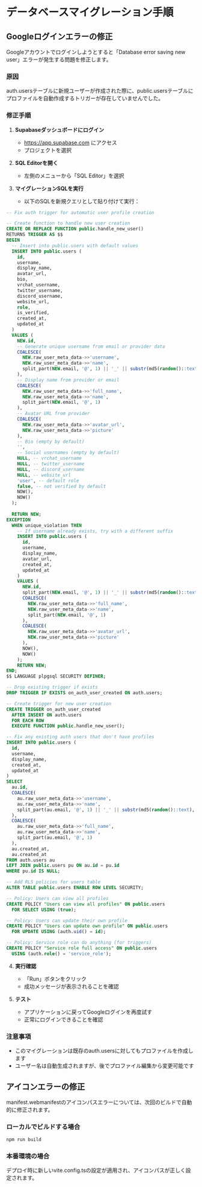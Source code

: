 # データベースマイグレーション手順

## Googleログインエラーの修正

Googleアカウントでログインしようとすると「Database error saving new user」エラーが発生する問題を修正します。

### 原因
auth.usersテーブルに新規ユーザーが作成された際に、public.usersテーブルにプロファイルを自動作成するトリガーが存在していませんでした。

### 修正手順

1. **Supabaseダッシュボードにログイン**
   - https://app.supabase.com にアクセス
   - プロジェクトを選択

2. **SQL Editorを開く**
   - 左側のメニューから「SQL Editor」を選択

3. **マイグレーションSQLを実行**
   - 以下のSQLを新規クエリとして貼り付けて実行：

```sql
-- Fix auth trigger for automatic user profile creation

-- Create function to handle new user creation
CREATE OR REPLACE FUNCTION public.handle_new_user()
RETURNS TRIGGER AS $$
BEGIN
  -- Insert into public.users with default values
  INSERT INTO public.users (
    id,
    username,
    display_name,
    avatar_url,
    bio,
    vrchat_username,
    twitter_username,
    discord_username,
    website_url,
    role,
    is_verified,
    created_at,
    updated_at
  )
  VALUES (
    NEW.id,
    -- Generate unique username from email or provider data
    COALESCE(
      NEW.raw_user_meta_data->>'username',
      NEW.raw_user_meta_data->>'name',
      split_part(NEW.email, '@', 1) || '_' || substr(md5(random()::text), 1, 6)
    ),
    -- Display name from provider or email
    COALESCE(
      NEW.raw_user_meta_data->>'full_name',
      NEW.raw_user_meta_data->>'name',
      split_part(NEW.email, '@', 1)
    ),
    -- Avatar URL from provider
    COALESCE(
      NEW.raw_user_meta_data->>'avatar_url',
      NEW.raw_user_meta_data->>'picture'
    ),
    -- Bio (empty by default)
    '',
    -- Social usernames (empty by default)
    NULL, -- vrchat_username
    NULL, -- twitter_username
    NULL, -- discord_username
    NULL, -- website_url
    'user', -- default role
    false, -- not verified by default
    NOW(),
    NOW()
  );
  
  RETURN NEW;
EXCEPTION
  WHEN unique_violation THEN
    -- If username already exists, try with a different suffix
    INSERT INTO public.users (
      id,
      username,
      display_name,
      avatar_url,
      created_at,
      updated_at
    )
    VALUES (
      NEW.id,
      split_part(NEW.email, '@', 1) || '_' || substr(md5(random()::text), 1, 8),
      COALESCE(
        NEW.raw_user_meta_data->>'full_name',
        NEW.raw_user_meta_data->>'name',
        split_part(NEW.email, '@', 1)
      ),
      COALESCE(
        NEW.raw_user_meta_data->>'avatar_url',
        NEW.raw_user_meta_data->>'picture'
      ),
      NOW(),
      NOW()
    );
    RETURN NEW;
END;
$$ LANGUAGE plpgsql SECURITY DEFINER;

-- Drop existing trigger if exists
DROP TRIGGER IF EXISTS on_auth_user_created ON auth.users;

-- Create trigger for new user creation
CREATE TRIGGER on_auth_user_created
  AFTER INSERT ON auth.users
  FOR EACH ROW
  EXECUTE FUNCTION public.handle_new_user();

-- Fix any existing auth users that don't have profiles
INSERT INTO public.users (
  id,
  username,
  display_name,
  created_at,
  updated_at
)
SELECT 
  au.id,
  COALESCE(
    au.raw_user_meta_data->>'username',
    au.raw_user_meta_data->>'name',
    split_part(au.email, '@', 1) || '_' || substr(md5(random()::text), 1, 6)
  ),
  COALESCE(
    au.raw_user_meta_data->>'full_name',
    au.raw_user_meta_data->>'name',
    split_part(au.email, '@', 1)
  ),
  au.created_at,
  au.created_at
FROM auth.users au
LEFT JOIN public.users pu ON au.id = pu.id
WHERE pu.id IS NULL;

-- Add RLS policies for users table
ALTER TABLE public.users ENABLE ROW LEVEL SECURITY;

-- Policy: Users can view all profiles
CREATE POLICY "Users can view all profiles" ON public.users
  FOR SELECT USING (true);

-- Policy: Users can update their own profile
CREATE POLICY "Users can update own profile" ON public.users
  FOR UPDATE USING (auth.uid() = id);

-- Policy: Service role can do anything (for triggers)
CREATE POLICY "Service role full access" ON public.users
  USING (auth.role() = 'service_role');
```

4. **実行確認**
   - 「Run」ボタンをクリック
   - 成功メッセージが表示されることを確認

5. **テスト**
   - アプリケーションに戻ってGoogleログインを再度試す
   - 正常にログインできることを確認

### 注意事項
- このマイグレーションは既存のauth.usersに対してもプロファイルを作成します
- ユーザー名は自動生成されますが、後でプロファイル編集から変更可能です

## アイコンエラーの修正

manifest.webmanifestのアイコンパスエラーについては、次回のビルドで自動的に修正されます。

### ローカルでビルドする場合
```bash
npm run build
```

### 本番環境の場合
デプロイ時に新しいvite.config.tsの設定が適用され、アイコンパスが正しく設定されます。
